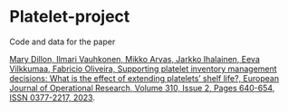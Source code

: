 # Platelet-project

Code and data for the paper 

[Mary Dillon, Ilmari Vauhkonen, Mikko Arvas, Jarkko Ihalainen, Eeva Vilkkumaa, Fabricio Oliveira,
Supporting platelet inventory management decisions: What is the effect of extending platelets’ shelf life?,
European Journal of Operational Research, Volume 310, Issue 2, Pages 640-654, ISSN 0377-2217, 2023](https://doi.org/10.1016/j.ejor.2023.03.007).


